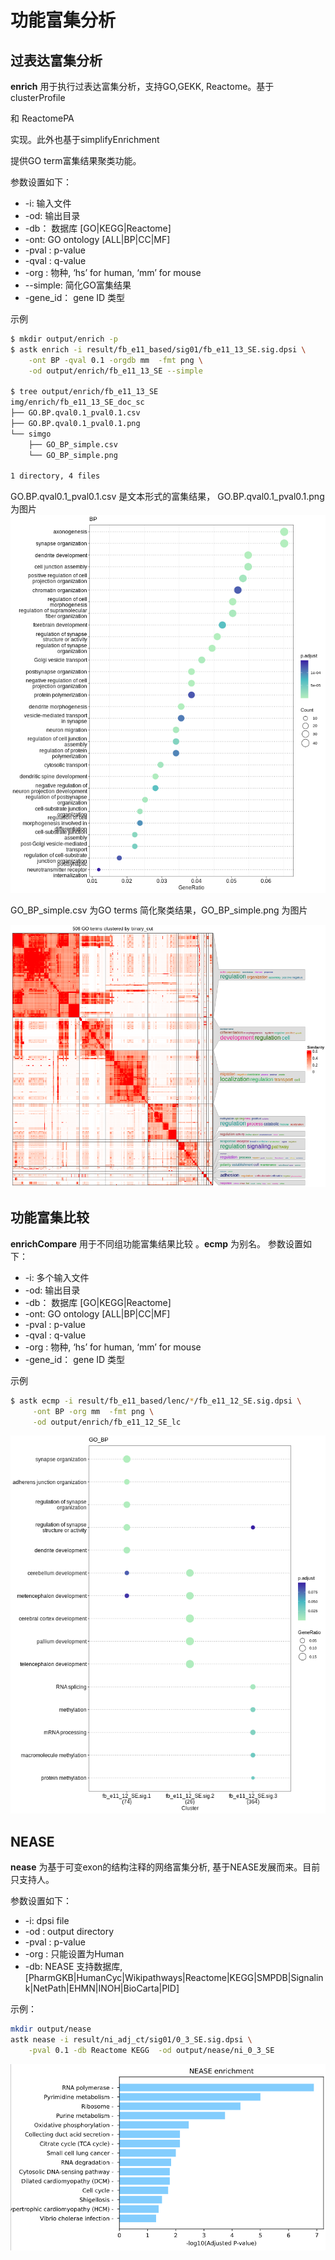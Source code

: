 # 功能富集分析

## 过表达富集分析

**enrich** 用于执行过表达富集分析，支持GO,GEKK, Reactome。基于clusterProfile

和 ReactomePA

实现。此外也基于simplifyEnrichment

提供GO term富集结果聚类功能。

参数设置如下：

* -i: 输入文件
* -od: 输出目录
* -db： 数据库 [GO|KEGG|Reactome]
* -ont:  GO ontology [ALL|BP|CC|MF]
* -pval : p-value
* -qval : q-value
* -org : 物种, ‘hs’ for human, ‘mm’ for mouse
* --simple: 简化GO富集结果
* -gene_id： gene ID 类型

示例

```bash
$ mkdir output/enrich -p
$ astk enrich -i result/fb_e11_based/sig01/fb_e11_13_SE.sig.dpsi \
    -ont BP -qval 0.1 -orgdb mm  -fmt png \
    -od output/enrich/fb_e11_13_SE --simple

$ tree output/enrich/fb_e11_13_SE
img/enrich/fb_e11_13_SE_doc_sc
├── GO.BP.qval0.1_pval0.1.csv
├── GO.BP.qval0.1_pval0.1.png
└── simgo
    ├── GO_BP_simple.csv
    └── GO_BP_simple.png

1 directory, 4 files

```

GO.BP.qval0.1_pval0.1.csv 是文本形式的富集结果， GO.BP.qval0.1_pval0.1.png为图片
![gcc.png](../../gitbook/images/GO.BP.qval0.1_pval0.1.png)

GO_BP_simple.csv 为GO terms 简化聚类结果，GO_BP_simple.png 为图片

![gcc.png](../../gitbook/images/GO_BP_simple.png)

## 功能富集比较

**enrichCompare** 用于不同组功能富集结果比较 。**ecmp** 为别名。
参数设置如下：

* -i: 多个输入文件
* -od: 输出目录
* -db： 数据库 [GO|KEGG|Reactome]
* -ont:  GO ontology [ALL|BP|CC|MF]
* -pval : p-value
* -qval : q-value
* -org : 物种, ‘hs’ for human, ‘mm’ for mouse
* -gene_id： gene ID 类型

示例

```bash
$ astk ecmp -i result/fb_e11_based/lenc/*/fb_e11_12_SE.sig.dpsi \
     -ont BP -org mm  -fmt png \
     -od output/enrich/fb_e11_12_SE_lc
```

![GO.cmp.BP.png](../../gitbook/images/GO.cmp.BP.qval0.1_pval0.1.png)

## NEASE

**nease** 为基于可变exon的结构注释的网络富集分析, 基于NEASE发展而来。目前只支持人。

参数设置如下：

* -i: dpsi file
* -od : output directory
* -pval : p-value
* -org : 只能设置为Human
* -db: NEASE 支持数据库,[PharmGKB|HumanCyc|Wikipathways|Reactome|KEGG|SMPDB|Signalink|NetPath|EHMN|INOH|BioCarta|PID]

示例：

```bash
mkdir output/nease
astk nease -i result/ni_adj_ct/sig01/0_3_SE.sig.dpsi \
    -pval 0.1 -db Reactome KEGG  -od output/nease/ni_0_3_SE

```

![nease.png](../../gitbook/images/nease.png)
